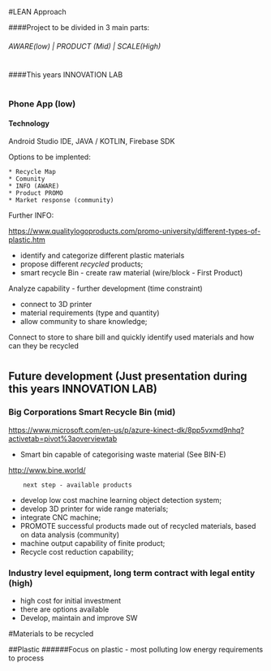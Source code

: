 #LEAN Approach

####Project to be divided in 3 main parts:
###### AWARE(low)   |   PRODUCT (Mid) |  SCALE(High)
#
####This years INNOVATION LAB
#
### Phone App (low)
#### Technology
Android Studio IDE, JAVA / KOTLIN, Firebase SDK

Options to be implented:

    * Recycle Map
    * Comunity
    * INFO (AWARE)
    * Product PROMO
    * Market response (community)
    
Further INFO:

   https://www.qualitylogoproducts.com/promo-university/different-types-of-plastic.htm
    
   * identify and categorize different plastic materials
   * propose different *recycled* products;
   * smart recycle Bin - create raw material (wire/block - First Product)   
 
 Analyze capability - further development (time constraint) 
   * connect to 3D printer
   * material requirements (type and quantity)
   * allow community to share knowledge;
   
   Connect to store to share bill and quickly identify used materials and how can they be recycled
 # 
## Future development (Just presentation during this years INNOVATION LAB) 
### Big Corporations Smart Recycle Bin (mid)  

https://www.microsoft.com/en-us/p/azure-kinect-dk/8pp5vxmd9nhq?activetab=pivot%3aoverviewtab
* Smart bin capable of categorising waste material (See BIN-E)

http://www.bine.world/
        
        next step - available products
* develop low cost machine learning object detection system;
* develop 3D printer for wide range materials;
* integrate CNC machine;
* PROMOTE successful products made out of recycled materials, based on data analysis (community)    
* machine output capability of finite product;
* Recycle cost reduction capability;


### Industry level equipment, long term contract with legal entity (high)
* high cost for initial investment 
* there are options available
* Develop, maintain and improve SW


#Materials to be recycled

##Plastic
######Focus on plastic - most polluting low energy requirements to process
